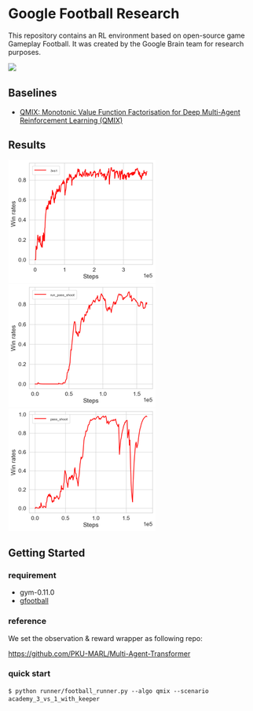 # Google Football Research

This repository contains an RL environment based on open-source game Gameplay Football.
It was created by the Google Brain team for research purposes.

![](https://github.com/Wangxuefeng1024/MARL_benchmark/blob/main/results/episode_done_20221108-154022258943.gif)


## Baselines
- [QMIX: Monotonic Value Function Factorisation for Deep Multi-Agent Reinforcement Learning (QMIX)](https://arxiv.org/abs/1803.11485)

## Results

<img src="https://github.com/Wangxuefeng1024/MARL_benchmark/blob/main/results/3vs1_winrates.png" width="300px"> <img src="https://github.com/Wangxuefeng1024/MARL_benchmark/blob/main/results/rps_winrate.png" width="300px"> <img src="https://github.com/Wangxuefeng1024/MARL_benchmark/blob/main/results/ps_winrates.png" width="300px"> 



## Getting Started

### requirement

- gym-0.11.0
- [gfootball](https://github.com/google-research/football)

### reference

We set the observation & reward wrapper as following repo:

https://github.com/PKU-MARL/Multi-Agent-Transformer

### quick start

```shell
$ python runner/football_runner.py --algo qmix --scenario academy_3_vs_1_with_keeper
```





